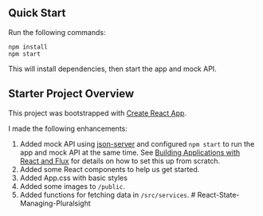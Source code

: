 ## Quick Start

Run the following commands:

```
npm install
npm start
```

This will install dependencies, then start the app and mock API.

## Starter Project Overview

This project was bootstrapped with [Create React App](https://github.com/facebook/create-react-app).

I made the following enhancements:

1. Added mock API using [json-server](https://github.com/typicode/json-server) and configured `npm start` to run the app and mock API at the same time. See [Building Applications with React and Flux](https://app.pluralsight.com/library/courses/react-flux-building-applications/table-of-contents) for details on how to set this up from scratch.
1. Added some React components to help us get started.
1. Added App.css with basic styles
1. Added some images to `/public`.
1. Added functions for fetching data in `/src/services`.
#   R e a c t - S t a t e - M a n a g i n g - P l u r a l s i g h t  
 